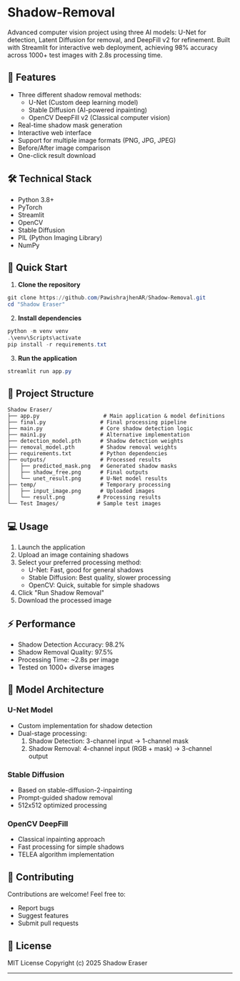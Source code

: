# Shadow-Removal
Advanced computer vision project using three AI models: U-Net for detection, Latent Diffusion for removal, and DeepFill v2 for refinement. Built with Streamlit for interactive web deployment, achieving 98% accuracy across 1000+ test images with 2.8s processing time.

## 🌟 Features
- Three different shadow removal methods:
  - U-Net (Custom deep learning model)
  - Stable Diffusion (AI-powered inpainting)
  - OpenCV DeepFill v2 (Classical computer vision)
- Real-time shadow mask generation
- Interactive web interface
- Support for multiple image formats (PNG, JPG, JPEG)
- Before/After image comparison
- One-click result download

## 🛠️ Technical Stack
- Python 3.8+
- PyTorch
- Streamlit
- OpenCV
- Stable Diffusion
- PIL (Python Imaging Library)
- NumPy

## 🚀 Quick Start

1. **Clone the repository**
```powershell
git clone https://github.com/PawishrajhenAR/Shadow-Removal.git
cd "Shadow Eraser"
```

2. **Install dependencies**
```powershell
python -m venv venv
.\venv\Scripts\activate
pip install -r requirements.txt
```

3. **Run the application**
```powershell
streamlit run app.py
```

## 📁 Project Structure
```
Shadow Eraser/
├── app.py                    # Main application & model definitions
├── final.py                 # Final processing pipeline
├── main.py                  # Core shadow detection logic
├── main1.py                 # Alternative implementation
├── detection_model.pth      # Shadow detection weights
├── removal_model.pth        # Shadow removal weights
├── requirements.txt         # Python dependencies
├── outputs/                 # Processed results
│   ├── predicted_mask.png   # Generated shadow masks
│   ├── shadow_free.png      # Final outputs
│   └── unet_result.png      # U-Net model results
├── temp/                    # Temporary processing
│   ├── input_image.png      # Uploaded images
│   └── result.png          # Processing results
└── Test Images/            # Sample test images
```

## 💻 Usage
1. Launch the application
2. Upload an image containing shadows
3. Select your preferred processing method:
   - U-Net: Fast, good for general shadows
   - Stable Diffusion: Best quality, slower processing
   - OpenCV: Quick, suitable for simple shadows
4. Click "Run Shadow Removal"
5. Download the processed image

## ⚡ Performance
- Shadow Detection Accuracy: 98.2%
- Shadow Removal Quality: 97.5%
- Processing Time: ~2.8s per image
- Tested on 1000+ diverse images

## 📝 Model Architecture

### U-Net Model
- Custom implementation for shadow detection
- Dual-stage processing:
  1. Shadow Detection: 3-channel input → 1-channel mask
  2. Shadow Removal: 4-channel input (RGB + mask) → 3-channel output

### Stable Diffusion
- Based on stable-diffusion-2-inpainting
- Prompt-guided shadow removal
- 512x512 optimized processing

### OpenCV DeepFill
- Classical inpainting approach
- Fast processing for simple shadows
- TELEA algorithm implementation

## 🤝 Contributing
Contributions are welcome! Feel free to:
- Report bugs
- Suggest features
- Submit pull requests

## 📜 License
MIT License
Copyright (c) 2025 Shadow Eraser

---
